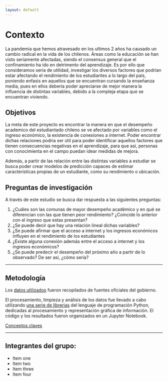 ```yaml
---
layout: default
---
```


# Contexto

La pandemia que hemos atravesado en los ultimos 2 años ha causado un cambio radical en la vida de los chilenos. Áreas como la educación se han visto seriamente afectadas, siendo el consensus general que el confinamiento ha ido en detrimento del aprendizaje. Es por ello que consideramos seria de utilidad, investigar los diversos factores que podrían estar afectando el rendimiento de los estudiantes a lo largo del país, poniendo enfasis en aquellos que se encuentran cursando la enseñanza media, pues en ellos deberia poder apreciarse de mejor manera la influencia de distintas variables, debido a la compleja etapa que se encuentran viviendo.

## Objetivos

La meta de este proyecto es encontrar la manera en que el desempeño academico del estudiantado chileno se ve afectado por variables como el ingreso económico, la existencia de conexiones a internet. Poder encontrar dichas relaciones podria ser útil para poder identificar aquellos factores que tienen consecuencias negativas en el aprendizaje, para que asi, personas con conocimienta en el campo puedan idear medidas de mejora. 

Además, a partir de las relación entre las distintas variables a estudiar se busca poder crear modelos de predicción capaces de estimar caracteristicas propias de un estudiante, como su rendimiento o ubicación.

## Preguntas de investigación

A través de este estudio se busca dar respuesta a las siguientes preguntas:

1.  ¿Cuáles son las comunas de mayor desempeño académico y en qué se diferencian con las que tienen peor rendimiento? ¿Coincide lo anterior con el ingreso que estas presentan?
1.  ¿Se puede decir que hay una relación lineal dichas variables?
1.  ¿Se puede afirmar que el acceso a internet y los ingresos económicos influyen en el rendimiento de los estudiantes
1.  ¿Existe alguna conexión además entre el acceso a internet y los ingresos económicos?
1.  ¿Se puede predecir el desempeño del próximo año a partir de lo observado? De ser así, ¿cómo sería?

* * *

## Metodología

Los [datos utilizados](./datos-utilizados.html) fueron recopilados de fuentes oficiales del gobierno.

El procesamiento, limpieza y análisis de los datos fue llevado a cabo utilizando [una serie de librerias](./librerias.html) del lenguaje de programación Python, dedicadas al procesamiento y representación gráfica de información. El código y los resultados fueron organizados en un Jupyter Notebook.

[Conceptos claves](./conceptos-clave.html)

* * *

## Integrantes del grupo:
*  Item one
*  Item two
*  Item three
*  Item four

